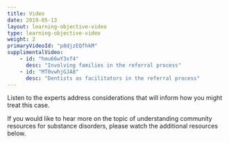 ```yaml
---
title: Video 
date: 2019-05-13
layout: learning-objective-video
type: learning-objective-video
weight: 2
primaryVideoId: "p8djzEQfhkM"
supplimentalVideo:
    - id: "hmu66wY3xf4"
      desc: "Involving families in the referral process"
    - id: "MT0vwhjGJA8"
      desc: "Dentists as facilitators in the referral process"
---
```

Listen to the experts address considerations that will inform how you might treat this case.

If you would like to hear more on the topic of understanding community resources for substance disorders, please watch the additional resources below.
